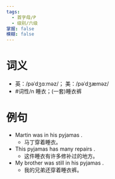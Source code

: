```yaml
---
tags:
  - 首字母/P
  - 级别/六级
掌握: false
模糊: false
---
```

# 词义
- 英：/pəˈdʒɑːməz/； 美：/pəˈdʒæməz/
- #词性/n  睡衣；(一套)睡衣裤
# 例句
- Martin was in his pyjamas .
	- 马丁穿着睡衣。
- This pyjamas has many repairs .
	- 这件睡衣有许多修补过的地方。
- My brother was still in his pyjamas .
	- 我的兄弟还穿着睡衣裤。
